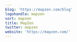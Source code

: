 ```yaml
---
blog: 'https://mapzen.com/blog'
logohandle: mapzen
sort: mapzen
title: MapZen
twitter: mapzen
website: 'https://mapzen.com/'
---
```

